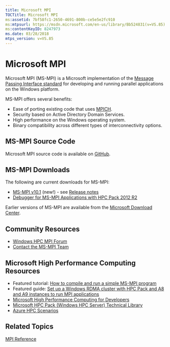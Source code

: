 ```yaml
---
title: Microsoft MPI
TOCTitle: Microsoft MPI
ms:assetid: 7bf58fc1-2650-4691-800b-ce5e5e2fc910
ms:mtpsurl: https://msdn.microsoft.com/en-us/library/Bb524831(v=VS.85)
ms:contentKeyID: 8247973
ms.date: 03/28/2018
mtps_version: v=VS.85
---
```


# Microsoft MPI

Microsoft MPI (MS-MPI) is a Microsoft implementation of the [Message Passing Interface standard](https://www.mpi-forum.org) for developing and running parallel applications on the Windows platform.

MS-MPI offers several benefits:

  - Ease of porting existing code that uses [MPICH](https://www.mpich.org).
  - Security based on Active Directory Domain Services.
  - High performance on the Windows operating system.
  - Binary compatibility across different types of interconnectivity options.

## MS-MPI Source Code

Microsoft MPI source code is available on [GitHub](https://github.com/Microsoft/Microsoft-MPI).

## MS-MPI Downloads

The following are current downloads for MS-MPI:

  - [MS-MPI v10.1](https://www.microsoft.com/download/details.aspx?id=100299) (new\!) - see [Release notes](microsoft-mpi-release-notes.md)
  - [Debugger for MS-MPI Applications with HPC Pack 2012 R2](https://go.microsoft.com/fwlink/p/?linkid=390711)

Earlier versions of MS-MPI are available from the [Microsoft Download Center](https://www.microsoft.com/en-us/download/default.aspx).

##  Community Resources

  - [Windows HPC MPI Forum](https://social.microsoft.com/forums/en-us/home?forum=windowshpcmpi)
  - [Contact the MS-MPI Team](mailto:askmpi@microsoft.com)

## Microsoft High Performance Computing Resources

  - Featured tutorial: [How to compile and run a simple MS-MPI program](https://blogs.technet.com/b/windowshpc/archive/2015/02/02/how-to-compile-and-run-a-simple-ms-mpi-program.aspx)
  - Featured guide: [Set up a Windows RDMA cluster with HPC Pack and A8 and A9 instances to run MPI applications](https://azure.microsoft.com/documentation/articles/virtual-machines-windows-hpcpack-cluster-rdma/)
  - [Microsoft High Performance Computing for Developers](https://msdn.microsoft.com/en-us/library/ff976568.aspx)
  - [Microsoft HPC Pack (Windows HPC Server) Technical Library](https://technet.microsoft.com/library/cc514029)
  - [Azure HPC Scenarios](https://www.microsoft.com/hpc)

## Related Topics

[MPI Reference](mpi-reference.md)

